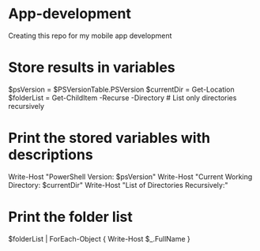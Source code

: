 # App-development
Creating this repo for my mobile app development


# Store results in variables
$psVersion = $PSVersionTable.PSVersion
$currentDir = Get-Location
$folderList = Get-ChildItem -Recurse -Directory  # List only directories recursively

# Print the stored variables with descriptions
Write-Host "PowerShell Version: $psVersion"
Write-Host "Current Working Directory: $currentDir"
Write-Host "List of Directories Recursively:"

# Print the folder list
$folderList | ForEach-Object { Write-Host $_.FullName }